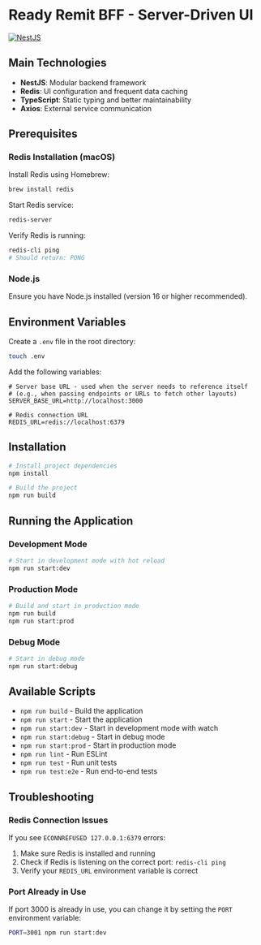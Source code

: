# Ready Remit BFF - Server-Driven UI

[![NestJS](https://img.shields.io/badge/nestjs-%23E0234E.svg?style=for-the-badge&logo=nestjs&logoColor=white)](https://nestjs.com/)

## Main Technologies
- **NestJS**: Modular backend framework
- **Redis**: UI configuration and frequent data caching
- **TypeScript**: Static typing and better maintainability
- **Axios**: External service communication

## Prerequisites

### Redis Installation (macOS)
Install Redis using Homebrew:
```bash
brew install redis
```

Start Redis service:
```bash
redis-server
```

Verify Redis is running:
```bash
redis-cli ping
# Should return: PONG
```

### Node.js
Ensure you have Node.js installed (version 16 or higher recommended).

## Environment Variables
Create a `.env` file in the root directory:
```bash
touch .env
```

Add the following variables:
```env
# Server base URL - used when the server needs to reference itself
# (e.g., when passing endpoints or URLs to fetch other layouts)
SERVER_BASE_URL=http://localhost:3000

# Redis connection URL
REDIS_URL=redis://localhost:6379
```

## Installation
```bash
# Install project dependencies
npm install

# Build the project
npm run build
```

## Running the Application

### Development Mode
```bash
# Start in development mode with hot reload
npm run start:dev
```

### Production Mode
```bash
# Build and start in production mode
npm run build
npm run start:prod
```

### Debug Mode
```bash
# Start in debug mode
npm run start:debug
```

## Available Scripts
- `npm run build` - Build the application
- `npm run start` - Start the application
- `npm run start:dev` - Start in development mode with watch
- `npm run start:debug` - Start in debug mode
- `npm run start:prod` - Start in production mode
- `npm run lint` - Run ESLint
- `npm run test` - Run unit tests
- `npm run test:e2e` - Run end-to-end tests

## Troubleshooting

### Redis Connection Issues
If you see `ECONNREFUSED 127.0.0.1:6379` errors:
1. Make sure Redis is installed and running
2. Check if Redis is listening on the correct port: `redis-cli ping`
3. Verify your `REDIS_URL` environment variable is correct

### Port Already in Use
If port 3000 is already in use, you can change it by setting the `PORT` environment variable:
```bash
PORT=3001 npm run start:dev
```
